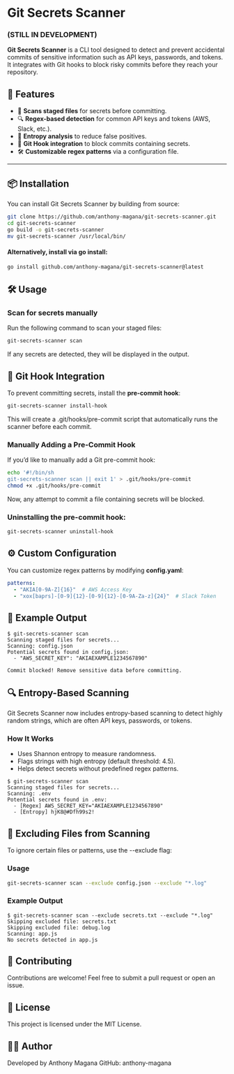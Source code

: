 # Git Secrets Scanner
### (**STILL IN DEVELOPMENT**)
**Git Secrets Scanner** is a CLI tool designed to detect and prevent accidental commits of sensitive information such as API keys, passwords, and tokens. It integrates with Git hooks to block risky commits before they reach your repository.

## 🚀 Features
- 📜 **Scans staged files** for secrets before committing.
- 🔍 **Regex-based detection** for common API keys and tokens (AWS, Slack, etc.).
- 🧮 **Entropy analysis** to reduce false positives.
- 🛑 **Git Hook integration** to block commits containing secrets.
- 🛠 **Customizable regex patterns** via a configuration file.

---

## 📦 Installation
You can install Git Secrets Scanner by building from source:

```sh
git clone https://github.com/anthony-magana/git-secrets-scanner.git
cd git-secrets-scanner
go build -o git-secrets-scanner
mv git-secrets-scanner /usr/local/bin/
```

#### Alternatively, install **via go install**:

```sh
go install github.com/anthony-magana/git-secrets-scanner@latest
```

## 🛠 Usage

### Scan for secrets manually

Run the following command to scan your staged files:

```sh
git-secrets-scanner scan
```
If any secrets are detected, they will be displayed in the output.

## 🛑 Git Hook Integration
To prevent committing secrets, install the **pre-commit hook**:

```sh
git-secrets-scanner install-hook
```
This will create a .git/hooks/pre-commit script that automatically runs the scanner before each commit.

### Manually Adding a Pre-Commit Hook
If you’d like to manually add a Git pre-commit hook:

```sh
echo '#!/bin/sh
git-secrets-scanner scan || exit 1' > .git/hooks/pre-commit
chmod +x .git/hooks/pre-commit
```
Now, any attempt to commit a file containing secrets will be blocked.

### Uninstalling the **pre-commit hook**:
```sh
git-secrets-scanner uninstall-hook
```

## ⚙️ Custom Configuration
You can customize regex patterns by modifying **config.yaml**:

```yaml
patterns:
  - "AKIA[0-9A-Z]{16}"  # AWS Access Key
  - "xox[baprs]-[0-9]{12}-[0-9]{12}-[0-9A-Za-z]{24}"  # Slack Token
```

## 📖 Example Output

```
$ git-secrets-scanner scan
Scanning staged files for secrets...
Scanning: config.json
Potential secrets found in config.json:
  - "AWS_SECRET_KEY": "AKIAEXAMPLE1234567890"

Commit blocked! Remove sensitive data before committing.
```

## 🔍 Entropy-Based Scanning
Git Secrets Scanner now includes entropy-based scanning to detect highly random strings, which are often API keys, passwords, or tokens.

### How It Works

- Uses Shannon entropy to measure randomness.
- Flags strings with high entropy (default threshold: 4.5).
- Helps detect secrets without predefined regex patterns.
```
$ git-secrets-scanner scan
Scanning staged files for secrets...
Scanning: .env
Potential secrets found in .env:
  - [Regex] AWS_SECRET_KEY="AKIAEXAMPLE1234567890"
  - [Entropy] hjK8@#Dfh99s2!
```

## 🛑 Excluding Files from Scanning
To ignore certain files or patterns, use the --exclude flag:

### Usage
```sh
git-secrets-scanner scan --exclude config.json --exclude "*.log"
```

### Example Output
```
$ git-secrets-scanner scan --exclude secrets.txt --exclude "*.log"
Skipping excluded file: secrets.txt
Skipping excluded file: debug.log
Scanning: app.js
No secrets detected in app.js
```

## 🤝 Contributing
Contributions are welcome! Feel free to submit a pull request or open an issue.

## 📜 License
This project is licensed under the MIT License.

## 👨‍💻 Author
Developed by Anthony Magana
GitHub: anthony-magana

